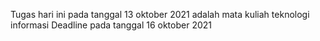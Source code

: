 Tugas hari ini pada tanggal 13 oktober 2021 adalah mata kuliah teknologi informasi
Deadline pada tanggal 16 oktober 2021 
